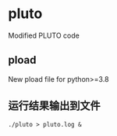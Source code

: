 # pluto
Modified PLUTO code

## pload
New pload file for python>=3.8

## 运行结果输出到文件
`./pluto > pluto.log &`
